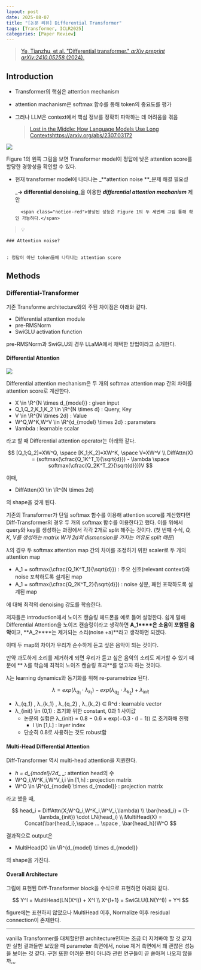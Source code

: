 ```yaml
---
layout: post
date: 2025-08-07
title: "[논문 리뷰] Differential Transformer"
tags: [Transformer, ICLR2025]
categories: [Paper Review]
---
```


> [Ye, Tianzhu, et al. "Differential transformer." ](https://arxiv.org/abs/2410.05258)[_arXiv preprint arXiv:2410.05258_](https://arxiv.org/abs/2410.05258)[ (2024).](https://arxiv.org/abs/2410.05258)



## Introduction

- Transformer의 핵심은 attention mechanism
- attention machanism은 softmax 함수를 통해 token의 중요도를 평가
- 그러나 LLM은 context에서 핵심 정보를 정확히 파악하는 데 어려움을 겪음

	> [Lost in the Middle: How Language Models Use Long Contextshttps://arxiv.org/abs/2307.03172](https://arxiv.org/abs/2307.03172)


![](https://prod-files-secure.s3.us-west-2.amazonaws.com/542b861c-36a8-4051-84e5-8804b6728dba/9083ea56-691a-4752-ae26-47f403431ac8/image.png?X-Amz-Algorithm=AWS4-HMAC-SHA256&X-Amz-Content-Sha256=UNSIGNED-PAYLOAD&X-Amz-Credential=ASIAZI2LB46662QIMBOB%2F20250816%2Fus-west-2%2Fs3%2Faws4_request&X-Amz-Date=20250816T061126Z&X-Amz-Expires=3600&X-Amz-Security-Token=IQoJb3JpZ2luX2VjECYaCXVzLXdlc3QtMiJHMEUCIAZHfMkiyNo2xX2O0gghd6PsxucSjA66Hmnmu%2FB43UHEAiEApFhVhgjMi2PPzwvuBZyE61U3WHxM7y19slNpWN40%2Bz0q%2FwMIbxAAGgw2Mzc0MjMxODM4MDUiDHbqn7nHrFJaH0H1PSrcA%2FQFgnwHT5sFHtrvE%2FzouhyluDd0%2Fyhgh2gZ8c3XxVUTzrqlDDLQGl3x1YEUuwtBjO2chRzDXsEXNMJUNaxV7Fcoh1QDDyHhulTcwS3S43HHPBKGSTjEkLJHSzAUSc3uS0FSaQ6EVasEQVSrAZ73c620Bj0SHgYF75Kk035Z9PnRO3%2F1VgCHoELJPC%2BqLke%2FCHrUb%2BczW8mG088E%2BodVCdbPRSnkTEyKeqf19m95OnHsjlQk6BjwJeLddeOxK%2BnjLldJ%2B348W3ROQcuR4528SGKrzjqNV1taCwwZ%2BoMiAVBfCMbF%2FxSDTTQ1fQJB3PFTA0lT15%2FG4qtmJpHKeR68wtS4f7UGB%2BYyH13hC7oA4AG2ZNgBwgJryXuEG1xsxx2kMvjy%2FYaiA1%2FK60Fh%2BDY2qtPFZ8PmlDnqHlY10CfBXeGyRiL9IENaN%2BA%2FDGu7gDfE7FcSA6fLrX6mdOnckHb2lqWOaUCHIIVS58qYzefXJJGemGGvKRkXezBI0B%2BqOEL9RuS%2BCZ%2FHdB%2FU7andTnVEJ19zkEwz0XuEVCJTjYH7jAWn2n7lpLLeigeNo5Hx2lZng3F%2F6dQ%2BNd0LkqYAE4z1vI4VdH7kMquJyUzWP16mV10kLQAx1d0sSfDtYOUwMKe4gMUGOqUB91HZLC%2FaRehccjpiJVcU7vsE6s%2Fixgt1mPdACsVa8T2SePGoyZjFhU1OPiEUUhwVKGu9j42Vpe9AiRO7I0QlgondnKcWaz1Rg62dDXzfIBOFRz6DuGaSO2JLvwItQl1EqxYRU36LASWPGvVz6TnFuoqLwa%2BhRw0RTHrQuu4qf1R6AxranOrWPrmLVw%2BaTI1Uc3%2BEtzVF4aWDCvDGvt9VvpTaiCvg&X-Amz-Signature=9caf973704714c325f136fe99442edcc97eac6b15a270164d982a780896e36ea&X-Amz-SignedHeaders=host&x-amz-checksum-mode=ENABLED&x-id=GetObject)


Figure 1의 왼쪽 그림을 보면 Transformer model이 정답에 낮은 attention score를 할당한 경향성을 확인할 수 있다.

- 현재 transformer model에 나타나는 _**attention noise **_문제 해결 필요성

	_**→ differential denoising**_을 이용한 _**differential attention mechanism**_ 제안


		<span class="notion-red">향상된 성능은 Figure 1의 두 세번째 그림 통해 확인 가능하다.</span>


> 💡 


	### Attention noise?


	: 정답이 아닌 token들에 나타나는 attention score



## Methods



### Differential-Transformer


기존 Transforme architecture와의 주된 차이점은 아래와 같다.

- Differential attention module
- pre-RMSNorm
- SwiGLU activation function

pre-RMSNorm과 SwiGLU의 경우 LLaMA에서 채택한 방법이라고 소개한다.



#### Differential Attention


![](https://prod-files-secure.s3.us-west-2.amazonaws.com/542b861c-36a8-4051-84e5-8804b6728dba/116d70b2-1963-4810-9167-f4c7d8a06e8f/image.png?X-Amz-Algorithm=AWS4-HMAC-SHA256&X-Amz-Content-Sha256=UNSIGNED-PAYLOAD&X-Amz-Credential=ASIAZI2LB46662QIMBOB%2F20250816%2Fus-west-2%2Fs3%2Faws4_request&X-Amz-Date=20250816T061126Z&X-Amz-Expires=3600&X-Amz-Security-Token=IQoJb3JpZ2luX2VjECYaCXVzLXdlc3QtMiJHMEUCIAZHfMkiyNo2xX2O0gghd6PsxucSjA66Hmnmu%2FB43UHEAiEApFhVhgjMi2PPzwvuBZyE61U3WHxM7y19slNpWN40%2Bz0q%2FwMIbxAAGgw2Mzc0MjMxODM4MDUiDHbqn7nHrFJaH0H1PSrcA%2FQFgnwHT5sFHtrvE%2FzouhyluDd0%2Fyhgh2gZ8c3XxVUTzrqlDDLQGl3x1YEUuwtBjO2chRzDXsEXNMJUNaxV7Fcoh1QDDyHhulTcwS3S43HHPBKGSTjEkLJHSzAUSc3uS0FSaQ6EVasEQVSrAZ73c620Bj0SHgYF75Kk035Z9PnRO3%2F1VgCHoELJPC%2BqLke%2FCHrUb%2BczW8mG088E%2BodVCdbPRSnkTEyKeqf19m95OnHsjlQk6BjwJeLddeOxK%2BnjLldJ%2B348W3ROQcuR4528SGKrzjqNV1taCwwZ%2BoMiAVBfCMbF%2FxSDTTQ1fQJB3PFTA0lT15%2FG4qtmJpHKeR68wtS4f7UGB%2BYyH13hC7oA4AG2ZNgBwgJryXuEG1xsxx2kMvjy%2FYaiA1%2FK60Fh%2BDY2qtPFZ8PmlDnqHlY10CfBXeGyRiL9IENaN%2BA%2FDGu7gDfE7FcSA6fLrX6mdOnckHb2lqWOaUCHIIVS58qYzefXJJGemGGvKRkXezBI0B%2BqOEL9RuS%2BCZ%2FHdB%2FU7andTnVEJ19zkEwz0XuEVCJTjYH7jAWn2n7lpLLeigeNo5Hx2lZng3F%2F6dQ%2BNd0LkqYAE4z1vI4VdH7kMquJyUzWP16mV10kLQAx1d0sSfDtYOUwMKe4gMUGOqUB91HZLC%2FaRehccjpiJVcU7vsE6s%2Fixgt1mPdACsVa8T2SePGoyZjFhU1OPiEUUhwVKGu9j42Vpe9AiRO7I0QlgondnKcWaz1Rg62dDXzfIBOFRz6DuGaSO2JLvwItQl1EqxYRU36LASWPGvVz6TnFuoqLwa%2BhRw0RTHrQuu4qf1R6AxranOrWPrmLVw%2BaTI1Uc3%2BEtzVF4aWDCvDGvt9VvpTaiCvg&X-Amz-Signature=f61b3432b48072660e1df2d8e1fedce0dc4d9daafb70279b8f2c96332f1980ee&X-Amz-SignedHeaders=host&x-amz-checksum-mode=ENABLED&x-id=GetObject)


Differential attention mechanism은 두 개의 softmax attention map 간의 차이를 attention score로 계산한다.

- X \in \R^{N \times d\_{model}} : given input
- Q\_1,Q\_2,K\_1,K\_2 \in \R^{N \times d} : Query, Key
- V \in \R^{N \times 2d} : Value
- W^Q,W^K,W^V \in \R^{d\_{model} \times 2d} : parameters
- \lambda : learnable scalar

라고 할 때 Differential attention operator는 아래와 같다.


$$
[Q_1;Q_2]=XW^Q, \space [K_1;K_2]=XW^K, \space V=XW^V \\
DiffAttn(X) = (softmax(\cfrac{Q_1K^T_1}{\sqrt{d}}) - \lambda \space softmax(\cfrac{Q_2K^T_2}{\sqrt{d}}))V
$$


이때,

- DiffAtten(X) \in \R^{N \times 2d}

의 shape을 갖게 된다.


기존의 Transformer가 단일 softmax 함수를 이용해 attention score를 계산했다면 Diff-Transformer의 경우 두 개의 softmax 함수를 이용한다고 했다. 이를 위해서 query와 key를 생성하는 과정에서 각각 2개로 split 해주는 것이다. <span class="notion-red">(첫 번째 수식, </span><span class="notion-red">_Q, K, V를 생성하는 matrix W가 2d의 dismension을 가지는 이유도 split 때문_</span><span class="notion-red">)</span>


 λ의 경우 두 softmax attention map 간의 차이를 조정하기 위한 scaler로 두 개의 attention map

- A\_1 = softmax(\cfrac{Q\_1K^T\_1}{\sqrt{d}}) : 주요 신호(relevant context)와 noise 포착하도록 설계된 map
- A\_1 = softmax(\cfrac{Q\_2K^T\_2}{\sqrt{d}}) : noise 성분, 패턴 포착하도록 설계된 map 

에 대해 최적의 denoising 강도를 학습한다.


저자들은 introduction에서 노이즈 캔슬링 헤드폰을 예로 들어 설명한다. 쉽게 말해 Differential Attention을 노이즈 캔슬링이라고 생각하면 **A\_1****은 소음이 포함된 음악**이고, **A\_2****는 제거되는 소리(noise +a)**라고 생각하면 되겠다. 


이때 두 map의 차이가 우리가 순수하게 듣고 싶은 음악이 되는 것이다. 


만약 과도하게 소리를 제거하게 되면 우리가 듣고 싶은 음악의 소리도 제거할 수 있기 때문에 ** λ를 학습해 최적의 노이즈 캔슬링 효과**를 얻고자 하는 것이다.


λ는 learning dynamics와 동기화를 위해 re-parametrize 된다.


$$
\lambda = exp(\lambda_{q_1} \cdot \lambda_{k_1}) - exp(\lambda_{q_2} \cdot \lambda_{k_2}) + \lambda_{init}
$$

- λ\_{q\_1} , λ\_{k\_1} , λ\_{q\_2} , λ\_{k\_2} ∈ R^d : learnable vector
- λ\_{init} \in (0,1) : 초기화 위한 constant, 0과 1 사이값
	- 논문의 실험은 λ\_{init} = 0.8 − 0.6 × exp(−0.3 · (l − 1)) 로 초기화해 진행
		- l \in [1,L] : layer index
	- 단순히 0.8로 사용하는 것도 robust함


#### **Multi-Head Differential Attention**


Diff-Transformer 역시 multi-head attention을 지원한다.

- _h = d\_{model}/2d__ _: attention head의 수
- W^Q\_i,W^K\_i,W^V\_i,i \in [1,h] : projection matrix
- W^O \in \R^{d\_{model} \times d\_{model}} : projection matrix

라고 했을 때,


$$
head_i = DiffAttn(X;W^Q_i,W^K_i,W^V_i,\lambda) \\
\bar{head_i} = (1-\lambda_{init}) \cdot LN(head_i) \\
MultiHead(X) = Concat(\bar{head_i},\space ... \space , \bar{head_h})W^O
$$


결과적으로 output은

- MultiHead(X) \in \R^{d\_{model} \times d\_{model}}

의 shape을 가진다.



#### Overall Architecture


그림에 표현된 Diff-Transformer block을 수식으로 표현하면 아래와 같다.


$$
Y^l = MultiHead(LN(X^l)) + X^l \\
X^{l+1} = SwiGLU(LN(Y^l)) + Y^l
$$


figure에는 표현하지 않았으나 MultiHead 이후, Normalize 이후 residual connection이 존재한다.


---


vanilla Transformer를 대체할만한 architecture인지는 조금 더 지켜봐야 할 것 같지만 실험 결과들만 보았을 때 parameter 측면에서, noise 제거 측면에서 꽤 괜찮은 성능을 보이는 것 같다. 구현 또한 어려운 편이 아니라 관련 연구들이 곧 쏟아져 나오지 않을까,,,

